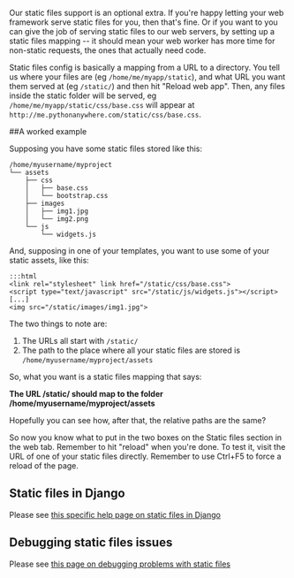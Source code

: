 
<!--
.. title: Static files mappings
.. slug: StaticFiles
.. date: 2015-05-13 14:35:28 UTC+01:00
.. tags:
.. category:
.. link:
.. description:
.. type: text
-->



Our static files support is an optional extra. If you're happy letting your web
framework serve static files for you, then that's fine. Or if you want to you
can give the job of serving static files to our web servers, by setting up a
static files mapping -- it should mean your web worker has more time for
non-static requests, the ones that actually need code.

Static files config is basically a mapping from a URL to a directory. You tell
us where your files are (eg `/home/me/myapp/static`), and what URL you want
them served at (eg `/static/`) and then hit "Reload web app". Then, any files
inside the static folder will be served, eg
`/home/me/myapp/static/css/base.css` will appear at
`http://me.pythonanywhere.com/static/css/base.css`.


##A worked example


Supposing you have some static files stored like this:

    /home/myusername/myproject
    └── assets
        ├── css
        │   ├── base.css
        │   └── bootstrap.css
        ├── images
        │   ├── img1.jpg
        │   └── img2.png
        └── js
            └── widgets.js


And, supposing in one of your templates, you want to use some of your static assets, like this:

    :::html
    <link rel="stylesheet" link href="/static/css/base.css">
    <script type="text/javascript" src="/static/js/widgets.js"></script>
    [...]
    <img src="/static/images/img1.jpg">


The two things to note are:

  1. The URLs all start with `/static/`
  1. The path to the place where all your static files are stored is `/home/myusername/myproject/assets`

So, what you want is a static files mapping that says:

**The URL /static/ should map to the folder /home/myusername/myproject/assets**

Hopefully you can see how, after that, the relative paths are the same?

So now you know what to put in the two boxes on the Static files section in the web tab. Remember to hit "reload" when you're done. To test it, visit the URL of one of your static files directly. Remember to use Ctrl+F5 to force a reload of the page.


## Static files in Django

Please see [this specific help page on static files in Django](/pages/DjangoStaticFiles)


## Debugging static files issues

Please see [this page on debugging problems with static files](/pages/DebuggingStaticFiles)


